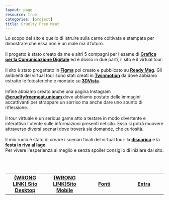 ```yaml
---
layout: page
resource: true
categories: [project]
title: Cruelty Free Meat
---
```

<p markdown="1" style="text-align: justify;">

Lo scopo del sito è quello di istruire sulla carne coltivata e stampata per dimostrare che essa non è un male ma il futuro.<br><br>
Il progetto è stato creato da me e altri 5 compagni per l'esame di __[Grafica per la Comunicazione Digitale](https://unicam.coursecatalogue.cineca.it/insegnamenti/2022/10655/2021/9999/10482?coorte=2021&schemaid=3696)__ ed è diviso in due parti, il sito e il virtual tour.<br><br>
Il sito è stato progettato in __[Figma](https://www.figma.com/)__ poi creato e pubblicato su __[Ready Mag](https://readymag.com/)__.
Gli ambienti del virtual tour sono stati creati in __[Twinmotion](https://www.twinmotion.com/)__ da dove abbiamo estratto le fotosferiche e montate su __[3DVista](https://www.3dvista.com/)__.<br><br>
Infine abbiamo creato anche una pagina Instagram __[@crueltyfreemeat.unicam ](https://www.instagram.com/crueltyfreemeat.unicam/)__ dove abbiamo postato delle immagini accattivanti per strappare un sorriso ma anche dare uno spunto di riflessione.<br><br>
Il tour virtuale è un serious game atto a testare in modo divertente e interattivo l'utente sulle informazioni presenti nel sito. Esso si potrà muovere attraverso diversi scenari dove troverà sia domande, che curiosità.
<br><br>
Il mio ruolo è stato di creare i scenari finali del virtual tour: la __[discarica](https://twinmotion.unrealengine.com/presentation/lvjSOGKP8TUgIsl1?lang=en)__ e la __[festa in riva al lago](https://twinmotion.unrealengine.com/presentation/gIY55cdSmCbYWreU?lang=en)__.<br>
Per vivere l'esperienza al meglio e senza spoiler consiglio di iniziare dal sito.

</p>
<br>
<br>

<table width="100%" style="text-align: center;">
<tr width="100%">
    <th width="25%"> <a href="https://readymag.com/u3104319915/4323469/">(WRONG LINK) Sito Desktop</a></th>
    <th width="25%"> <a href="https://readymag.com/u3104319915/4323469/">(WRONG LINK)Sito Mobile</a> </th>
    <th width="25%"> <a href="https://linktr.ee/cfmfonti">Fonti</a></th>
    <th width="25%"> <a href="https://linktr.ee/cfmeat">Extra</a></th>
  </tr>
</table>

<!-- https://readymag.com/u3104319915/4323469/ -->
